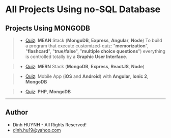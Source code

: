 # All Projects Using no-SQL Database


## Projects Using MONGODB
> * [Quiz](https://github.com/DinhLeGaulois/projects_with_no-sql/tree/master/projects_MongoDB/quiz_MEAN_Stack): **MEAN** Stack (**MongoDB**, **Express**, **Angular**, **Node**)
To build a program that execute customized-quiz: "**memorization**", "**flashcard**", "**true/false**", "**multiple choice questions**") everything is controlled totally by a **Graphic User Interface**.

> * [Quiz](https://github.com/DinhLeGaulois/projects_with_no-sql/tree/master/projects_MongoDB/quiz_MERN_Stack): **MERN** Stack (**MongoDB**, **Express**, **ReactJS**, **Node**)

> * [Quiz](https://github.com/DinhLeGaulois/projects_with_no-sql/tree/master/projects_MongoDB/quiz_MobileApp): Mobile App (**iOS** and **Android**) with **Angular**, **Ionic 2**, **MongoDB**

> * [Quiz](https://github.com/DinhLeGaulois/projects_with_no-sql/tree/master/projects_MongoDB/quiz_PHP): **PHP**, **MongoDB**

---------------

## Author
* Dinh HUYNH - All Rights Reserved!
* dinh.hu19@yahoo.com